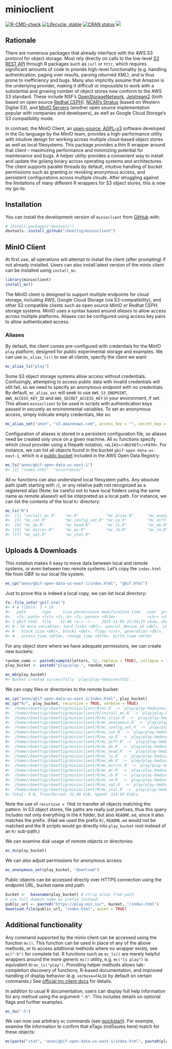 
<!-- README.md is generated from README.Rmd. Please edit that file -->

# minioclient

<!-- badges: start -->

[![R-CMD-check](https://github.com/cboettig/minioclient/actions/workflows/R-CMD-check.yaml/badge.svg)](https://github.com/cboettig/minioclient/actions/workflows/R-CMD-check.yaml)
[![Lifecycle:
stable](https://img.shields.io/badge/lifecycle-stable-brightgreen.svg)](https://lifecycle.r-lib.org/articles/stages.html#stable)
[![CRAN
status](https://www.r-pkg.org/badges/version/minioclient)](https://CRAN.R-project.org/package=minioclient)
[![](https://cranlogs.r-pkg.org/badges/minioclient)](https://cran.r-project.org/package=minioclient)
<!-- badges: end -->

## Rationale

There are numerous packages that already interface with the AWS S3
protocol for object storage. Most rely directly on calls to the
low-level [S3 REST
API](https://docs.aws.amazon.com/AmazonS3/latest/API/Welcome.html)
through R packages such as `curl` or `httr`, which requires significant
amounts of code to provide high-level functionality (e.g. handling
authentication, paging over results, parsing returned XML), and is thus
prone to inefficiency and bugs. Many also implicitly assume that Amazon
is the underlying provider, making it difficult or impossible to work
with a substantial and growing number of object stores now conform to
the AWS S3 standard. These include NSF’s
[OpenStorageNetwork](https://www.openstoragenetwork.org),
[Jetstream2](https://docs.jetstream-cloud.org/overview/overview-doc/)
(both based on open source [Redhat
CEPH](https://access.redhat.com/documentation/en-us/red_hat_ceph_storage/1.3/html/object_gateway_guide_for_red_hat_enterprise_linux/object_gateway_s3_api)),
[NCAR’s Stratus](https://arc.ucar.edu/knowledge_base/70549594) (based on
Western Digital S3), and [MinIO Servers](https://min.io) (another open
source implementation popular with companies and developers), as well as
Google Cloud Storage’s S3 compatibility mode.

In contrast, the MinIO Client, an [open-source,
AGPL-v3](https://github.com/minio/mc/) software developed in the Go
language by the MinIO team, provides a high-performance utility with
intuitive design for working across multiple cloud-based object stores
as well as local filesystems. This package provides a thin R wrapper
around that client – maximizing performance and minimizing potential for
maintenance and bugs. A helper utility provides a convenient way to
install and update the golang binary across operating systems and
architectures. The client supports parallel threads by default,
intuitive handling of bucket permissions such as granting or revoking
anonymous access, and persistent configurations across multiple clouds.
After struggling against the limitations of many different R wrappers
for S3 object stores, this is now my go-to.

## Installation

You can install the development version of `minioclient` from
[GitHub](https://github.com/) with:

``` r
# install.packages("devtools")
devtools::install_github("cboettig/minioclient")
```

## MinIO Client

At first use, all operations will attempt to install the client (after
prompting) if not already installed. Users can also install latest
version of the minio client can be installed using `install_mc`.

``` r
library(minioclient)
install_mc()
```

The MinIO client is designed to support multiple endpoints for cloud
storage, including AWS, Google Cloud Storage (via S3-compatibility), and
other S3 compatible clients such as open source MinIO or Redhat CEPH
storage systems. MinIO uses a syntax based around *aliases* to allow
access across multiple platforms. Aliases can be configured using access
key pairs to allow authenticated access.

### Aliases

By default, the client comes pre-configured with credentials for the
MinIO `play` platform, designed for public experimental storage and
examples. We can use `mc_alias_ls()` to see all clients, specify the
client we want:

``` r
mc_alias_ls("play")
```

Some S3 object storage systems allow access without credentials.
Confusingly, attempting to access public data with invalid credentials
will still fail, so we need to specify an anonymous endpoint with no
credentials. By default, `mc_alias_set` will seek to use
`AWS_S3_ENDPOINT`, `AWS_ACCESS_KEY_ID` and `AWS_SECRET_ACCESS_KEY` in
your environment, if set. This allows `minioclient` to be used in
scripts with authentication keys passed in securely as environmental
variables. To set an anonymous access, simply indicate empty
credentials, like so:

``` r
mc_alias_set("anon", "s3.amazonaws.com", access_key = "", secret_key = "")
```

Configuration of aliases is stored in a persistent configuration file,
so aliases need be created only once on a given machine. All `mc`
functions specify which cloud provider using a filepath notation,
`<ALIAS>/<BUCKET>/<PATH>`. For instance, we can list all objects found
in the bucket `gbif-open-data-us-east-1`, which is a [public
bucket](https://registry.opendata.aws/gbif/) included in the AWS Open
Data Registry:

``` r
mc_ls("anon/gbif-open-data-us-east-1")
#> [1] "index.html"  "occurrence/"
```

All `mc` functions can also understand local filesystem paths. Any
absolute path (path starting with `/`), or any relative path not
recognized as a registered alias (Note: be careful not to have local
folders using the same name as remote aliases!) will be interpreted as a
local path. For instance, we can list the contents of the local `R/`
directory:

``` r
mc_ls("R")
#>  [1] "install_mc.R"    "mc.R"            "mc_alias.R"      "mc_anonymous.R" 
#>  [5] "mc_cat.R"        "mc_config_set.R" "mc_cp.R"         "mc_diff.R"      
#>  [9] "mc_du.R"         "mc_head.R"       "mc_ls.R"         "mc_mb.R"        
#> [13] "mc_mirror.R"     "mc_mv.R"         "mc_rb.R"         "mc_rm.R"        
#> [17] "mc_sql.R"        "mc_stat.R"
```

## Uploads & Downloads

This notation makes it easy to move data between local and remote
systems, or even between two remote systems. Let’s copy the `index.html`
file from GBIF to our local file system.

``` r
mc_cp("anon/gbif-open-data-us-east-1/index.html", "gbif.html")
```

Just to prove this is indeed a local copy, we can list local directory:

``` r
fs::file_info("gbif.html")
#> # A tibble: 1 × 18
#>   path       type     size permissions modification_time   user  group device_id
#>   <fs::path> <fct> <fs::b> <fs::perms> <dttm>              <chr> <chr>     <dbl>
#> 1 gbif.html  file    31.6K rw-r--r--   2023-11-05 22:54:15 cboe… cboe…     66307
#> # ℹ 10 more variables: hard_links <dbl>, special_device_id <dbl>, inode <dbl>,
#> #   block_size <dbl>, blocks <dbl>, flags <int>, generation <dbl>,
#> #   access_time <dttm>, change_time <dttm>, birth_time <dttm>
```

For any object store where we have adequate permissions, we can create
new buckets:

``` r
random_name <- paste0(sample(letters, 12, replace = TRUE), collapse = "")
play_bucket <- paste0("play/play-", random_name)

mc_mb(play_bucket)
#> Bucket created successfully `play/play-hmdzuvevfzdi`.
```

We can copy files or directories to the remote bucket:

``` r
mc_cp("anon/gbif-open-data-us-east-1/index.html", play_bucket)
mc_cp("R/", play_bucket, recursive = TRUE, verbose = TRUE)
#> `/home/cboettig/cboettig/minioclient/R/mc.R` -> `play/play-hmdzuvevfzdi/mc.R`
#> `/home/cboettig/cboettig/minioclient/R/install_mc.R` -> `play/play-hmdzuvevfzdi/install_mc.R`
#> `/home/cboettig/cboettig/minioclient/R/mc_alias.R` -> `play/play-hmdzuvevfzdi/mc_alias.R`
#> `/home/cboettig/cboettig/minioclient/R/mc_anonymous.R` -> `play/play-hmdzuvevfzdi/mc_anonymous.R`
#> `/home/cboettig/cboettig/minioclient/R/mc_config_set.R` -> `play/play-hmdzuvevfzdi/mc_config_set.R`
#> `/home/cboettig/cboettig/minioclient/R/mc_cat.R` -> `play/play-hmdzuvevfzdi/mc_cat.R`
#> `/home/cboettig/cboettig/minioclient/R/mc_cp.R` -> `play/play-hmdzuvevfzdi/mc_cp.R`
#> `/home/cboettig/cboettig/minioclient/R/mc_diff.R` -> `play/play-hmdzuvevfzdi/mc_diff.R`
#> `/home/cboettig/cboettig/minioclient/R/mc_du.R` -> `play/play-hmdzuvevfzdi/mc_du.R`
#> `/home/cboettig/cboettig/minioclient/R/mc_head.R` -> `play/play-hmdzuvevfzdi/mc_head.R`
#> `/home/cboettig/cboettig/minioclient/R/mc_ls.R` -> `play/play-hmdzuvevfzdi/mc_ls.R`
#> `/home/cboettig/cboettig/minioclient/R/mc_mb.R` -> `play/play-hmdzuvevfzdi/mc_mb.R`
#> `/home/cboettig/cboettig/minioclient/R/mc_mirror.R` -> `play/play-hmdzuvevfzdi/mc_mirror.R`
#> `/home/cboettig/cboettig/minioclient/R/mc_mv.R` -> `play/play-hmdzuvevfzdi/mc_mv.R`
#> `/home/cboettig/cboettig/minioclient/R/mc_rb.R` -> `play/play-hmdzuvevfzdi/mc_rb.R`
#> `/home/cboettig/cboettig/minioclient/R/mc_rm.R` -> `play/play-hmdzuvevfzdi/mc_rm.R`
#> `/home/cboettig/cboettig/minioclient/R/mc_sql.R` -> `play/play-hmdzuvevfzdi/mc_sql.R`
#> `/home/cboettig/cboettig/minioclient/R/mc_stat.R` -> `play/play-hmdzuvevfzdi/mc_stat.R`
#> Total: 0 B, Transferred: 22.00 KiB, Speed: 314.03 KiB/s
```

Note the use of `recursive = TRUE` to transfer all objects matching the
pattern. In S3 object stores, file paths are really just prefixes, thus
this query includes not only everything in the `R` folder, but also
`README.md`, since it also matches the prefix. (Had we used the prefix
`R/`, `README.md` would not be matched and the R scripts would go
directly into `play_bucket` root instead of an `R/` sub-path.)

We can examine disk usage of remote objects or directories:

``` r
mc_du(play_bucket)
```

We can also adjust permissions for anonymous access:

``` r
mc_anonymous_set(play_bucket, "download")
```

Public objects can be accessed directly over HTTPS connection using the
endpoint URL, bucket name and path:

``` r
bucket <-  basename(play_bucket) # strip alias from path
# use full domain name as prefix instead:
public_url <- paste0("https://play.min.io/", bucket, "/index.html")
download.file(public_url, "index.html", quiet = TRUE)
```

## Additional functionality

Any command supported by the minio client can be accessed using the
function `mc()`. This function can be used in place of any of the above
methods, or to access additional methods where no wrapper exists, see
`mc("-h")` for complete list. R functions such as `mc_ls()` are merely
helpful wrappers around the more generic `mc()` utility,
e.g. `mc("ls play")` is equivalent to `mc_ls("play")`. Providing helper
methods allows tab-completion discovery of functions, R-based
documentation, and improved handling of display behavior
(e.g. `verbose=FALSE` by default on certain commands.) See [official mc
client
docs](https://min.io/docs/minio/linux/reference/minio-mc.html?ref=docs-redirect)
for details.

In addition to usual R documentation, users can display full help
information for any method using the argument `"-h"`. This includes
details on optional flags and further examples.

``` r
mc_du("-h")
```

We can now use arbitrary `mc` commands (see
[quickstart](https://min.io/docs/minio/linux/reference/minio-mc.html?ref=docs-redirect)).
For example, examine file information to confirm that eTags (md5sums
here) match for these objects:

``` r
mc(paste("stat", "anon/gbif-open-data-us-east-1/index.html", paste0(play_bucket, "/index.html")))
```
